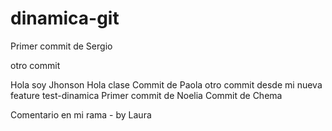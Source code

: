 # dinamica-git

Primer commit de Sergio


otro commit


Hola soy Jhonson
Hola clase
Commit de Paola 
otro commit desde mi nueva feature test-dinamica
Primer commit de Noelia
Commit de Chema


Comentario en mi rama - by Laura
